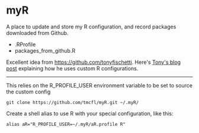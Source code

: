 # myR
A place to update and store my R configuration, and record packages downloaded from Github.
- .RProfile
- packages_from_github.R

Excellent idea from https://github.com/tonyfischetti. 
Here's [Tony's blog post](http://www.onthelambda.com/2014/09/17/fun-with-rprofile-and-customizing-r-startup/) 
explaining how he uses custom R configurations.

***

This relies on the R_PROFILE_USER environment variable to be set to source the custom config

`git clone https://github.com/tmcfl/myR.git ~/.myR/`

Create a shell alias to use R with your special configuration, like this:

`alias aR="R_PROFILE_USER=~/.myR/aR.profile R"`
